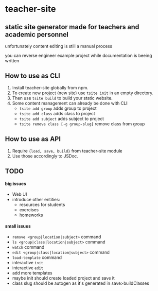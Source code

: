 # teacher-site

## static site generator made for teachers and academic personnel

unfortunately content editing is still a manual process

you can reverse engineer example project while documentation is beeing written

## How to use as CLI

1. Install teacher-site globally from npm.
2. To create new project (new site) use `tsite init` in an empty directory.
3. Then use `tsite build` to build your static website.
4. Some content management can already be done with CLI
    * `tsite add group` adds group to project
    * `tsite add class` adds class to project
    * `tsite add subject` adds subject to project
    * `tsite remove class [-g group-slug]` remove class from group

## How to use as API

1. Require `{load, save, build}` from teacher-site module
2. Use those accordingly to JSDoc.

## TODO

#### big issues
* Web UI
* introduce other entities:
    * resources for students
    * exercises
    * homeworks

#### small issues

* `remove <group|location|subject>` command
* `ls <group|class|location|subject>` command
* `watch` command
* `edit <group|class|location|subject>` command
* `load-template` command
* interactive `init`
* interactive `edit`
* add more templates
* maybe init should create loaded project and save it
* class slug should be autogen as it's generated in save>buildClasses
